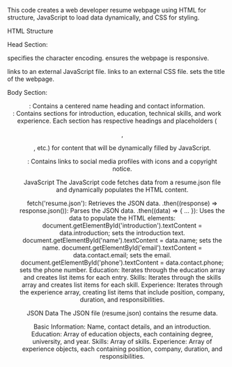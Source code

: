 This code creates a web developer resume webpage using HTML for structure, JavaScript to load data dynamically, and CSS for styling.

HTML Structure

Head Section:

<meta charset="UTF-8"> specifies the character encoding.
<meta name="viewport" content="width=device-width, initial-scale=1.0"> ensures the webpage is responsive.
<script src="script.js"></script> links to an external JavaScript file.
<link rel="stylesheet" href="style.css"> links to an external CSS file.
<title>Resume</title> sets the title of the webpage.

Body Section:

<header>: Contains a centered name heading and contact information.
<main>: Contains sections for introduction, education, technical skills, and work experience.
Each section has respective headings and placeholders (<ul>, <p>, etc.) for content that will be dynamically filled by JavaScript.
<footer>: Contains links to social media profiles with icons and a copyright notice.

JavaScript
The JavaScript code fetches data from a resume.json file and dynamically populates the HTML content.

fetch('resume.json'): Retrieves the JSON data.
.then((response) => response.json()): Parses the JSON data.
.then((data) => { ... }): Uses the data to populate the HTML elements:
    document.getElementById('introduction').textContent = data.introduction; sets the introduction text.
    document.getElementById('name').textContent = data.name; sets the name.
    document.getElementById('email').textContent = data.contact.email; sets the email.
    document.getElementById('phone').textContent = data.contact.phone; sets the phone number.
    Education: Iterates through the education array and creates list items for each entry.
    Skills: Iterates through the skills array and creates list items for each skill.
    Experience: Iterates through the experience array, creating list items that include position, company, duration, and responsibilities.

JSON Data
The JSON file (resume.json) contains the resume data.

Basic Information: Name, contact details, and an introduction.
Education: Array of education objects, each containing degree, university, and year.
Skills: Array of skills.
Experience: Array of experience objects, each containing position, company, duration, and responsibilities.


